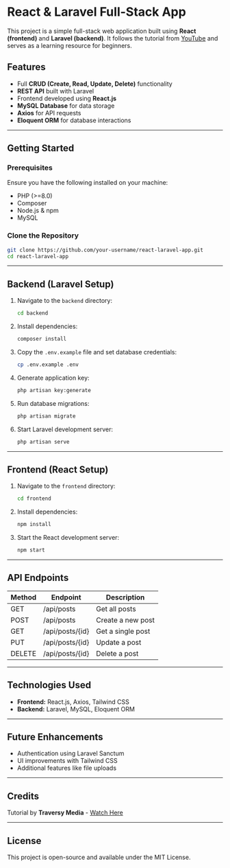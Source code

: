 # React & Laravel Full-Stack App

This project is a simple full-stack web application built using **React (frontend)** and **Laravel (backend)**. It follows the tutorial from [YouTube](https://www.youtube.com/watch?v=qJq9ZMB2Was) and serves as a learning resource for beginners.

## Features
- Full **CRUD (Create, Read, Update, Delete)** functionality
- **REST API** built with Laravel
- Frontend developed using **React.js**
- **MySQL Database** for data storage
- **Axios** for API requests
- **Eloquent ORM** for database interactions

---

## Getting Started
### Prerequisites
Ensure you have the following installed on your machine:
- PHP (>=8.0)
- Composer
- Node.js & npm
- MySQL

### Clone the Repository
```sh
git clone https://github.com/your-username/react-laravel-app.git
cd react-laravel-app
```

---

## Backend (Laravel Setup)
1. Navigate to the `backend` directory:
    ```sh
    cd backend
    ```
2. Install dependencies:
    ```sh
    composer install
    ```
3. Copy the `.env.example` file and set database credentials:
    ```sh
    cp .env.example .env
    ```
4. Generate application key:
    ```sh
    php artisan key:generate
    ```
5. Run database migrations:
    ```sh
    php artisan migrate
    ```
6. Start Laravel development server:
    ```sh
    php artisan serve
    ```

---

## Frontend (React Setup)
1. Navigate to the `frontend` directory:
    ```sh
    cd frontend
    ```
2. Install dependencies:
    ```sh
    npm install
    ```
3. Start the React development server:
    ```sh
    npm start
    ```

---

## API Endpoints
| Method | Endpoint      | Description          |
|--------|--------------|----------------------|
| GET    | /api/posts   | Get all posts        |
| POST   | /api/posts   | Create a new post    |
| GET    | /api/posts/{id} | Get a single post |
| PUT    | /api/posts/{id} | Update a post    |
| DELETE | /api/posts/{id} | Delete a post    |

---

## Technologies Used
- **Frontend:** React.js, Axios, Tailwind CSS
- **Backend:** Laravel, MySQL, Eloquent ORM

---

## Future Enhancements
- Authentication using Laravel Sanctum
- UI improvements with Tailwind CSS
- Additional features like file uploads

---

## Credits
Tutorial by **Traversy Media** - [Watch Here](https://www.youtube.com/watch?v=qJq9ZMB2Was)

---

## License
This project is open-source and available under the MIT License.
